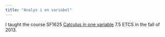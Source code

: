 ```yaml
---
title: "Analys i en variabel"
---
```

I taught the course SF1625 [Calculus in one variable](http://www.kth.se/student/kurser/kurs/SF1625) 7.5 ETCS in the fall of 2013.
